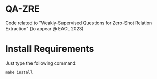 # QA-ZRE
Code related to "Weakly-Supervised Questions for Zero-Shot Relation Extraction" (to appear @ EACL 2023)

# Install Requirements
Just type the following command:
```
make install
```


